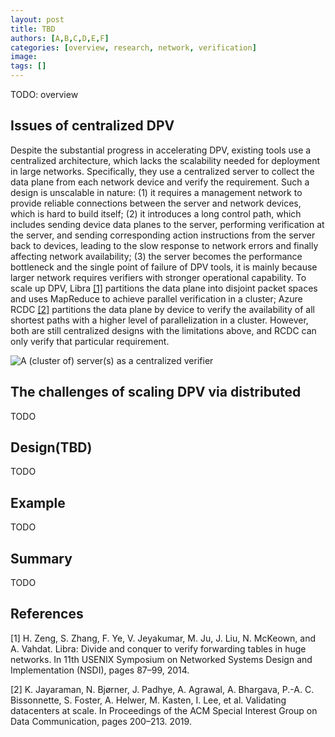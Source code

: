 ```yaml
---
layout: post
title: TBD
authors: [A,B,C,D,E,F]
categories: [overview, research, network, verification]
image: 
tags: []
---
```


TODO: overview

## Issues of centralized DPV

Despite the substantial progress in accelerating DPV, existing tools use a centralized architecture, which lacks the scalability needed for deployment in large networks. Specifically, they use a centralized server to collect the data plane from each network device and verify the requirement. Such a design is unscalable in nature: (1) it requires a management network to provide reliable connections between the server and network devices, which is hard to build itself; (2) it introduces a long control path, which includes sending device data planes to the server, performing verification at the server, and sending corresponding action instructions from the server back to devices, leading to the slow response to network errors and finally affecting network availability; (3) the server becomes the performance bottleneck and the single point of failure of DPV tools, it is mainly because larger network requires verifiers with stronger operational capability. To scale up DPV, Libra [[1]](#Libra) partitions the data plane into disjoint packet spaces and uses MapReduce to achieve parallel verification in a cluster; Azure RCDC [[2]](#RCDC) partitions the data plane by device to verify the availability of all shortest paths with a higher level of parallelization in a cluster. However, both are still centralized designs with the limitations above, and RCDC can only verify that particular requirement.

![A (cluster of) server(s) as a centralized verifier](C:\Users\31139\Desktop\centralizedDPV.png)

## The challenges of scaling DPV via distributed

TODO

## Design(TBD)

TODO

## Example 

TODO

## Summary

TODO

## References

 <a name="Libra"></a>[1] H. Zeng, S. Zhang, F. Ye, V. Jeyakumar, M. Ju, J. Liu, N. McKeown, and A. Vahdat. Libra: Divide and conquer to verify forwarding tables in huge networks. In 11th USENIX Symposium on Networked Systems Design and Implementation (NSDI), pages 87–99, 2014.

<a name="RCDC"></a>[2] K. Jayaraman, N. Bjørner, J. Padhye, A. Agrawal, A. Bhargava, P.-A. C. Bissonnette, S. Foster, A. Helwer, M. Kasten, I. Lee, et al.
Validating datacenters at scale. In Proceedings of the ACM Special Interest Group on Data Communication, pages 200–213. 2019.
